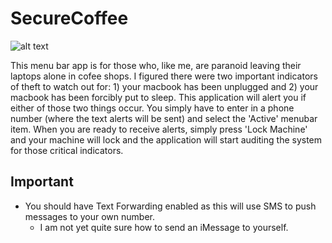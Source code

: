 # SecureCoffee

![alt text](http://i.imgur.com/ZuR7vOq.png?1)

This menu bar app is for those who, like me, are paranoid leaving their laptops alone in cofee shops. I figured there were two important indicators of theft to watch out for: 1) your macbook has been unplugged and 2) your macbook has been forcibly put to sleep. This application will alert you if either of those two things occur. You simply have to enter in a phone number (where the text alerts will be sent) and select the 'Active' menubar item. When you are ready to receive alerts, simply press 'Lock Machine' and your machine will lock and the application will start auditing the system for those critical indicators. 

## Important
* You should have Text Forwarding enabled as this will use SMS to push messages to your own number.
  * I am not yet quite sure how to send an iMessage to yourself. 
